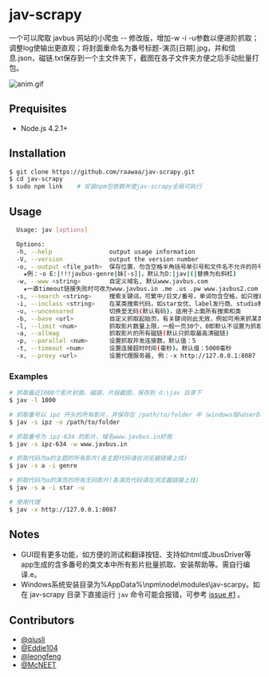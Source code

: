 # jav-scrapy

一个可以爬取 javbus 网站的小爬虫
-- 修改版，增加-w -i -u参数以便进阶抓取；调整log使输出更直观；将封面重命名为番号标题-演员[日期].jpg，并和信息.json，磁链.txt保存到一个主文件夹下，截图在各子文件夹方便之后手动批量打包。

![anim.gif](https://ooo.0o0.ooo/2015/10/31/56345cf140299.gif "anim.gif")

## Prequisites

- Node.js 4.2.1+

## Installation

```bash
$ git clone https://github.com/raawaa/jav-scrapy.git
$ cd jav-scrapy
$ sudo npm link    # 安装npm包依赖并使jav-scrapy全局可执行
```

## Usage

```bash
  Usage: jav [options]

  Options:
  -h, --help                output usage information
  -V, --version             output the version number
  -o, --output <file_path>  保存位置，勿含空格半角括号单引号和文件名不允许的符号，已有的文件会跳过
    ★例：-o E:|!!!javbus-genre|妹[-s]|，默认为D:|jav|(|替换为右斜杠)
  -w, --www <string>        自定义域名, 默认www.javbus.com
    ★一直timeout链接失败时可改为www.javbus.in .me .us .pw www.javbus2.com www.seedmm.com www.busjav.cc www.busdmm.net www.dmmsee.net等；地址发布页https://announce.seedmm.com/website.php
  -s, --search <string>     搜索关键词，可繁中/日文/番号，单词勿含空格，如只搜番号须加入-，不设置则为从网站首页开始！
  -i, --inclass <string>    在某类搜索代码，如star女优、label发行商、studio制作商、series系列、genre类别，搜索关键词则必须为其中代码！（网站点入影片右方链接中找）
  -u, --uncensored          切换至无码(默认有码)，适用于上面所有搜索和类
  -b, --base <url>          自定义抓取起始页，有关键词则此无效，例如可用来抓某类别1j：-b http://www.javbus.in/genre/1j（网址如search/后的关键字不能是汉字/日文，可网页搜后复制过来）
  -l, --limit <num>         抓取影片数量上限，一般一页30个，0即默认不设置为抓取全部影片
  -a, --allmag              抓取影片的所有磁链(默认只抓取最高清磁链)
  -p, --parallel <num>      设置抓取并发连接数，默认值：5
  -t, --timeout <num>       设置连接超时时间(毫秒)。默认值：5000毫秒
  -x, --proxy <url>         设置代理服务器, 例：-x http://127.0.0.1:8087
```

### Examples

```bash
# 抓取最近1000个影片封面、磁链、片段截图，保存到 d:\jav 目录下
$ jav -l 1000

# 抓取番号以 ipz 开头的所有影片，并保存在 /path/to/folder 中（windows指%UserData%\path\to\folder）
$ jav -s ipz -o /path/to/folder

# 抓取番号为 ipz-634 的影片，域名www.javbus.in好用
$ jav -s ipz-634 -w www.javbus.in

# 抓取代码为a的主题的所有影片(各主题代码请在浏览器链接上找)
$ jav -s a -i genre

# 抓取代码为a的演员的所有无码影片(各演员代码请在浏览器链接上找)
$ jav -s a -i star -u

# 使用代理
$ jav -x http://127.0.0.1:8087
```

## Notes

- GUI现有更多功能，如方便的测试和翻译按钮、支持如html或JbusDriver等app生成的含多番号的类文本中所有影片批量抓取、安装帮助等。需自行编译.e。
- Windows系统安装目录为%AppData%\npm\node\modules\jav-scarpy。如在 jav-scrapy 目录下直接运行 `jav` 命令可能会报错，可参考 [issue #1](https://github.com/raawaa/jav-scrapy/issues/1) 。

## Contributors

- [@qiusli](https://github.com/qiusli)
- [@Eddie104](https://github.com/Eddie104)
- [@leongfeng](https://github.com/leongfeng)
- [@McNEET](https://github.com/McNEET)
